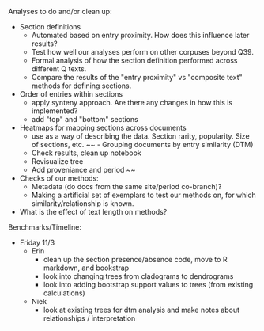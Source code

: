 Analyses to do and/or clean up:
- Section definitions
  - Automated based on entry proximity. How does this influence later results? 
  - Test how well our analyses perform on other corpuses beyond Q39. 
  - Formal analysis of how the section definition performed across different Q texts.
  - Compare the results of the "entry proximity" vs "composite text" methods for defining sections.
- Order of entries within sections
  - apply synteny approach. Are there any changes in how this is implemented?
  - add "top" and "bottom" sections
 - Heatmaps for mapping sections across documents  
    - use as a way of describing the data. Section rarity, popularity. Size of sections, etc. 
~~ - Grouping documents by entry similarity (DTM)
    - Check results, clean up notebook  
    - Revisualize tree  
    - Add proveniance and period ~~
 - Checks of our methods:
    - Metadata (do docs from the same site/period co-branch)?
    - Making a artificial set of exemplars to test our methods on, for which similarity/relationship is known.
 - What is the effect of text length on methods? 
  
  
Benchmarks/Timeline:      
- Friday 11/3
  - Erin 
    - clean up the section presence/absence code, move to R markdown, and bookstrap
    - look into changing trees from cladograms to dendrograms
    - look into adding bootstrap support values to trees (from existing calculations)
  - Niek
    - look at existing trees for dtm analysis and make notes about relationships / interpretation
      

